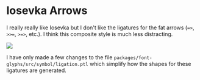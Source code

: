 # Iosevka Arrows

I really really like Iosevka but I don't like the ligatures for the fat arrows (`=>`, `>>=`, `>=>`, etc.). I think this composite style is much less distracting.

<img src="images/nicer-arrows-screenshot.png"/>

I have only made a few changes to the file `packages/font-glyphs/src/symbol/ligation.ptl` which simplify how the shapes for these ligatures are generated.
